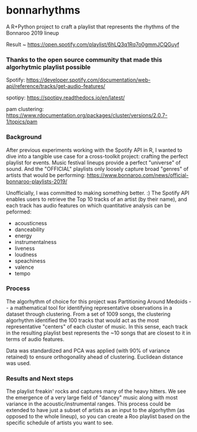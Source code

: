 # bonnarhythms
A R+Python project to craft a playlist that represents the rhythms of the Bonnaroo 2019 lineup

Result ~ https://open.spotify.com/playlist/6hLQ3q1Rq7o0gmmJCQGuyf

### Thanks to the open source community that made this algorhytmic playlist possible
Spotify: https://developer.spotify.com/documentation/web-api/reference/tracks/get-audio-features/

spotipy: https://spotipy.readthedocs.io/en/latest/

pam clustering: https://www.rdocumentation.org/packages/cluster/versions/2.0.7-1/topics/pam

### Background
After previous experiments working with the Spotify API in R, I wanted to dive into a tangible use case for a cross-toolkit project: crafting the perfect playlist for events. Music festival lineups provide a perfect "universe" of sound. And the "OFFICIAL" playlists only loosely capture broad "genres" of artists that would be performing: https://www.bonnaroo.com/news/official-bonnaroo-playlists-2019/

Unofficially, I was committed to making something better. :) The Spotify API enables users to retrieve the Top 10 tracks of an artist (by their name), and each track has audio features on which quantitative analysis can be peformed:
* acousticness
* danceability
* energy
* instrumentalness
* liveness
* loudness
* speachiness
* valence
* tempo

### Process
The algorhythm of choice for this project was Partitioning Around Medoids -- a mathematical tool for identifying representative observations in a dataset through clustering. From a set of 1009 songs, the clustering algorhythm identified the 100 tracks that would act as the most representative "centers" of each cluster of music. In this sense, each track in the resulting playlist best represents the ~10 songs that are closest to it in terms of audio features. 

Data was standardized and PCA was applied (with 90% of variance retained) to ensure orthogonality ahead of clustering. Euclidean distance was used. 

### Results and Next steps
The playlist freakin' rocks and captures many of the heavy hitters. We see the emergence of a very large field of "dancey" music along with most variance in the acoustic/instrumental ranges. This process could be extended to have just a subset of artists as an input to the algorhythm (as opposed to the whole lineup), so you can create a Roo playlist based on the specific schedule of artists you want to see. 

